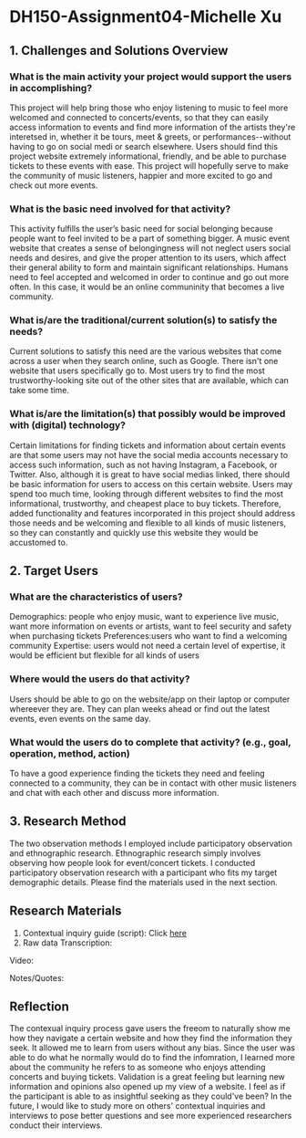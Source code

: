 # DH150-Assignment04-Michelle Xu

## 1. Challenges and Solutions Overview 
### What is the main activity your project would support the users in accomplishing?
This project will help bring those who enjoy listening to music to feel more welcomed and connected to concerts/events, so that they can easily access information to events and find more information of the artists they're interetsed in, whether it be tours, meet & greets, or performances--without having to go on social medi or search elsewhere. Users should find this project website extremely informational, friendly, and be able to purchase tickets to these events with ease. This project will hopefully serve to make the community of music listeners, happier and more excited to go and check out more events. 

### What is the basic need involved for that activity?
This activity fulfills the user’s basic need for social belonging because people want to feel invited to be a part of something bigger. A music event website that creates a sense of belongingness will not neglect users social needs and desires, and give the proper attention to its users, which affect their general ability to form and maintain significant relationships. Humans need to feel accepted and welcomed in order to continue and go out more often. In this case, it would be an online communinity that becomes a live community. 

### What is/are the traditional/current solution(s) to satisfy the needs?
Current solutions to satisfy this need are the various websites that come across a user when they search online, such as Google. There isn't one website that users specifically go to. Most users try to find the most trustworthy-looking site out of the other sites that are available, which can take some time. 

### What is/are the limitation(s) that possibly would be improved with (digital) technology?
Certain limitations for finding tickets and information about certain events are that some users may not have the social media accounts necessary to access such information, such as not having Instagram, a Facebook, or Twitter. Also, although it is great to have social medias linked, there should be basic information for users to access on this certain website. Users may spend too much time, looking through different websites to find the most informational, trustworthy, and cheapest place to buy tickets. Therefore, added functionality and features incorporated in this project should address those needs and be welcoming and flexible to all kinds of music listeners, so they can constantly and quickly use this website they would be accustomed to. 

## 2. Target Users 
### What are the characteristics of users?
Demographics: people who enjoy music, want to experience live music, want more information on events or artists, want to feel security and safety when purchasing tickets 
Preferences:users who want to find a welcoming community 
Expertise: users would not need a certain level of expertise, it would be efficient but flexible for all kinds of users 

### Where would the users do that activity? 
Users should be able to go on the website/app on their laptop or computer whereever they are. They can plan weeks ahead or find out the latest events, even events on the same day. 

### What would the users do to complete that activity? (e.g., goal, operation, method, action)
To have a good experience finding the tickets they need and feeling connected to a community, they can be in contact with other music listeners and chat with each other and discuss more information. 

## 3. Research Method
The two observation methods I employed include participatory observation and ethnographic research.
Ethnographic research simply involves observing how people look for event/concert tickets. 
I conducted participatory observation research with a participant who fits my target demographic details.
Please find the materials used in the next section.

## Research Materials 
1. Contextual inquiry guide (script): Click [here](https://docs.google.com/document/d/1knNt_u042BMzOupje-FvzEi6kHCtun2xu4_0OgwqM3s/edit?usp=sharing) 
2. Raw data 
Transcription: 

Video: 

Notes/Quotes: 

## Reflection 
The contexual inquiry process gave users the freeom to naturally show me how they navigate a certain website and how they find the information they seek. It allowed me to learn from users without any bias. Since the user was able to do what he normally would do to find the infomration, I learned more about the community he refers to as someone who enjoys attending concerts and buying tickets. Validation is a great feeling but learning new information and opinions also opened up my view of a website. I feel as if the participant is able to as insightful seeking as they could've been? In the future, I would like to study more on others' contextual inquiries and interviews to pose better questions and see more experienced researchers conduct their interviews.
